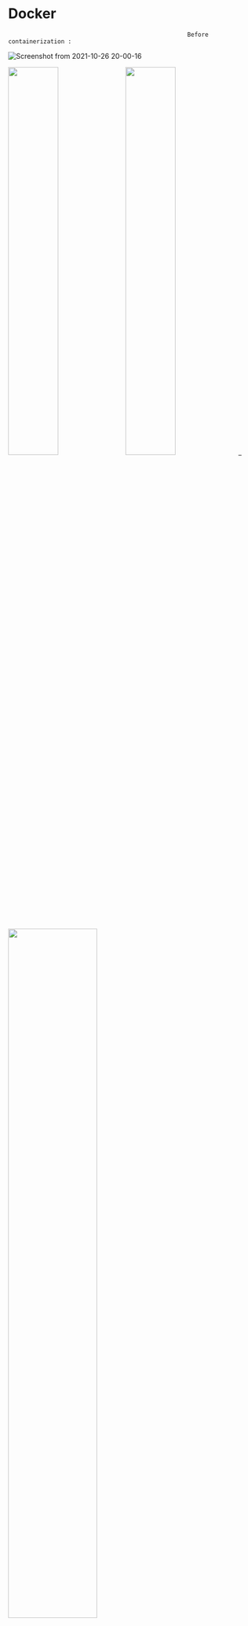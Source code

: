 # Docker

                                                       Before containerization : 

![Screenshot from 2021-10-26 20-00-16](https://user-images.githubusercontent.com/67773953/138901248-8a3cf907-e376-4267-9f6f-afaa47239609.png)


<img src="https://user-images.githubusercontent.com/67773953/138901020-01d6214c-36ef-4f04-b509-6dff5a0d468b.png" width="45%"></img> &nbsp; <img src="https://user-images.githubusercontent.com/67773953/138901041-110932b7-9d33-406a-b06b-786f4cd801f8.png" width="45%"></img> 
_                             <img src="https://user-images.githubusercontent.com/67773953/138901744-c490337c-c212-4427-ba71-9c9b70fa3927.png" width="60%"></img> 

                                                       Before containerization : 
![Screenshot from 2021-10-10 22-57-26](https://user-images.githubusercontent.com/67773953/136707028-b38d9143-75e0-4ce0-aa15-fb1fcc4945d3.png)   
 
                                                         What is a Container
![Screenshot from 2021-10-10 23-08-03](https://user-images.githubusercontent.com/67773953/136707130-cf1e26d0-0818-4c65-84a6-270ee74edbf6.png)

![Screenshot from 2021-10-10 23-08-07](https://user-images.githubusercontent.com/67773953/136707185-1f5352e9-f32d-44e8-8745-bf335d3f1cdb.png)

                                                     Container vs Virtual Machine
![Screenshot from 2021-10-10 23-08-23](https://user-images.githubusercontent.com/67773953/136707187-54648497-8dd6-4c0e-850d-3d7eb0411144.png)

![Screenshot from 2021-10-10 23-14-24](https://user-images.githubusercontent.com/67773953/136707334-929d3d4f-efea-4077-873f-53034ead4a3d.png)

![Screenshot from 2021-10-10 23-14-29](https://user-images.githubusercontent.com/67773953/136707338-944c1421-dbf7-4841-9eb5-2e1de5be0abb.png)

![Screenshot from 2021-10-10 23-14-33](https://user-images.githubusercontent.com/67773953/136707339-496ab9ec-8ff3-4e69-ac48-fa1ae7fde1f6.png)

![Screenshot from 2021-10-10 23-14-37](https://user-images.githubusercontent.com/67773953/136707340-b417fa21-7558-45b3-93b5-96683a1a57dc.png)

![Screenshot from 2021-10-10 23-14-42](https://user-images.githubusercontent.com/67773953/136707472-719ab26b-38d2-4a5d-bd7a-10e90e338c7f.png)

![Screenshot from 2021-10-10 23-14-47](https://user-images.githubusercontent.com/67773953/136707477-f7a211ff-2bb7-4c40-ba68-4065acd86c09.png)

![Screenshot from 2021-10-10 23-14-53](https://user-images.githubusercontent.com/67773953/136707479-38008214-29d2-45e8-a6ca-a8517b9f17fd.png)

![Screenshot from 2021-10-10 23-19-24](https://user-images.githubusercontent.com/67773953/136707482-5bddf3e1-325d-4271-87c6-5ae7306078c8.png)

![Screenshot from 2021-10-10 23-22-11](https://user-images.githubusercontent.com/67773953/136707603-d6dd3e62-69b7-4422-8931-4dfde867c541.png)

![Screenshot from 2021-10-10 23-22-21](https://user-images.githubusercontent.com/67773953/136707604-8ef7fc6a-4776-4851-a467-2565e18f8937.png)

![Screenshot from 2021-10-11 11-51-20](https://user-images.githubusercontent.com/67773953/136742527-46fced0d-b024-44d5-84ec-b71682245eaa.png)

![Screenshot from 2021-10-11 11-55-12](https://user-images.githubusercontent.com/67773953/136742534-4c638ff5-b093-4a46-9e83-8b6e1d52cc0f.png)
